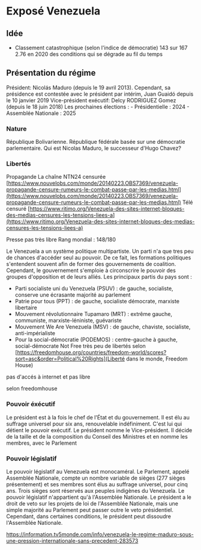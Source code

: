# Exposé Venezuela 


## Idée 

- Classement catastrophique (selon  l'indice de démocratie) 143 sur 167 2.76 en 2020 des conditions qui se dégrade au fil du temps

## Présentation du régime


Président: Nicolás Maduro (depuis le 19 avril 2013). Cependant, sa présidence est contestée avec le président par intérim, Juan Guaidó depuis le 10 janvier 2019
Vice-président exécutif: Delcy RODRIGUEZ Gomez (depuis le 18 juin 2018)
Les prochaines élections :
    - Présidentielle : 2024
    - Assemblée Nationale : 2025 


### Nature
République Bolivarienne. République fédérale basée sur une démocratie parlementaire. 
Qui est Nicolas Maduro, le successeur d'Hugo Chavez?

### Libertés

Propagande 
La chaîne NTN24 censurée [https://www.nouvelobs.com/monde/20140223.OBS7369/venezuela-propagande-censure-rumeurs-le-combat-passe-par-les-medias.html](https://www.nouvelobs.com/monde/20140223.OBS7369/venezuela-propagande-censure-rumeurs-le-combat-passe-par-les-medias.html)
Télé censuré [https://www.ritimo.org/Venezuela-des-sites-internet-bloques-des-medias-censures-les-tensions-liees-a](https://www.ritimo.org/Venezuela-des-sites-internet-bloques-des-medias-censures-les-tensions-liees-a)

Presse pas très libre 
Rang mondial :
    148/180 


Le Venezuela a un système politique multipartiste. Un parti n'a que tres peu de chances d'accéder seul au pouvoir. De ce fait, les formations politiques s'entendent souvent afin de former des gouvernements de coalition. Cependant, le gouvernement s'emploie à circonscrire le pouvoir des groupes d'opposition et de leurs alliés. Les principaux partis du pays sont :

- Parti socialiste uni du Venezuela (PSUV) : de gauche, socialiste, conserve une écrasante majorité au parlement
- Patrie pour tous (PPT) : de gauche, socialiste démocrate, marxiste libertaire
- Mouvement révolutionnaire Tupamaro (MRT) : extrême gauche, communiste, marxiste-léniniste, guévariste
- Mouvement We Are Venezuela (MSV) : de gauche, chaviste, socialiste, anti-impérialiste
- Pour la social-démocratie (PODEMOS) : centre-gauche à gauche, social-démocrate 
Not Free très peu de libertés selon [https://freedomhouse.org/countries/freedom-world/scores?sort=asc&order=Political%20Rights](Liberté dans le monde, Freedom House) 

pas d'accés à internet et pas libre 

selon freedomhouse 

### Pouvoir éxécutif

Le président est à la fois le chef de l'État et du gouvernement. Il est élu au suffrage universel pour six ans, renouvelable indéfiniment. C'est lui qui détient le pouvoir exécutif. Le président nomme le Vice-président. Il décide de la taille et de la composition du Conseil des Ministres et en nomme les membres, avec le Parlement

### Pouvoir législatif

Le pouvoir législatif au Venezuela est monocaméral. Le Parlement, appelé Assemblée Nationale, compte un nombre variable de sièges (277 sièges présentement) et ses membres sont élus au suffrage universel, pour cinq ans. Trois sièges sont réservés aux peuples indigènes du Venezuela. Le pouvoir législatif n'appartient qu'à l'Assemblée Nationale. Le président a le droit de veto sur les projets de loi de l'Assemblée Nationale, mais une simple majorité au Parlement peut passer outre le veto présidentiel. Cependant, dans certaines conditions, le président peut dissoudre l'Assemblée Nationale.

https://information.tv5monde.com/info/venezuela-le-regime-maduro-sous-une-pression-internationale-sans-precedent-283573
 